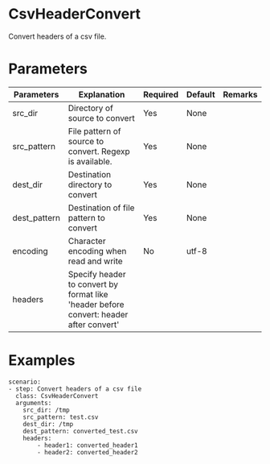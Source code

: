 # CsvHeaderConvert
Convert headers of a csv file.

# Parameters
|Parameters|Explanation|Required|Default|Remarks|
|----------|-----------|--------|-------|-------|
|src_dir|Directory of source to convert|Yes|None||
|src_pattern|File pattern of source to convert. Regexp is available.|Yes|None||
|dest_dir|Destination directory to convert|Yes|None|
|dest_pattern|Destination of file pattern to convert|Yes|None||
|encoding|Character encoding when read and write|No|utf-8||
|headers|Specify header to convert by format like 'header before convert: header after convert'||||

# Examples
```
scenario:
- step: Convert headers of a csv file
  class: CsvHeaderConvert
  arguments:
    src_dir: /tmp
    src_pattern: test.csv
    dest_dir: /tmp
    dest_pattern: converted_test.csv
    headers:
        - header1: converted_header1
        - header2: converted_header2
```